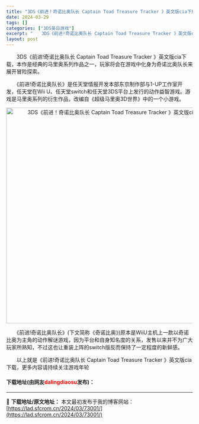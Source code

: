 ```yaml
---
title: "3DS《前进！奇诺比奥队长 Captain Toad Treasure Tracker 》英文版cia下载"
date: 2024-03-29
tags: []
categories: ["3DS英日游戏"]
excerpt: "　　3DS《前进!奇诺比奥队长 Captain Toad Treasure Tracker 》英文版cia下载，本作是经典的马里奥系列作品之一，玩家将会在游戏中化身为奇诺比奥队长来展开冒险探索。 　　《前进!奇诺比奥队长》是任天堂情报开发本部东京制作部与1-UP工作室开发，任天堂在Wii U、任天堂&hellip;"
layout: post
---
```


 <p>　　3DS《前进!奇诺比奥队长 Captain Toad Treasure Tracker 》英文版cia下载，本作是经典的马里奥系列作品之一，玩家将会在游戏中化身为奇诺比奥队长来展开冒险探索。</p> <p>　　《前进!奇诺比奥队长》是任天堂情报开发本部东京制作部与1-UP工作室开发，任天堂在Wii U、任天堂switch和任天堂3DS平台上发行的动作益智游戏。游戏是马里奥系列的衍生作品，改编自《超级马里奥3D世界》中的一个小游戏。</p> <p align="center"><img align="" border="0" src="https://lad.sfcrom.cn/wp-content/uploads/2024/03/20240329_66063261e760a.jpg" width="583" alt="3DS《前进！奇诺比奥队长 Captain Toad Treasure Tracker 》英文版cia下载" /></p> <p>　　《前进!奇诺比奥队长》(下文简称《奇诺比奥》)原本是WiiU主机上一款以奇诺比奥为主角的动作解谜游戏，因为平台和自身知名度的关系，发售以来并不为广大玩家所熟知，不过这也让重装上阵的switch版反而保持了一定程度的新鲜感。</p> <p>　　以上就是《前进!奇诺比奥队长 Captain Toad Treasure Tracker 》英文版cia下载，更多内容请持续关注游戏年轮</p> <p><h4>下载地址(由网友<font color="red">dalingdiaosu</font>发布)：</h4></p> 

---
📖 **下载地址/原文地址：** 本文最初发布于我的博客网站：[https://lad.sfcrom.cn/2024/03/73001/](https://lad.sfcrom.cn/2024/03/73001/)

